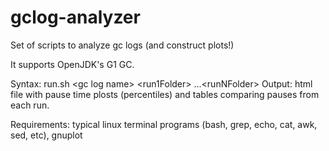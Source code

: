 # gclog-analyzer
Set of scripts to analyze gc logs (and construct plots!)

It supports OpenJDK's G1 GC.

Syntax: run.sh \<gc log name\> \<run1Folder\> ...\<runNFolder\>
Output: html file with pause time plosts (percentiles) and tables comparing pauses from each run.

Requirements: typical linux terminal programs (bash, grep, echo, cat, awk, sed, etc), gnuplot
